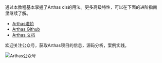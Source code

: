 
通过本教程基本掌握了Arthas cls的用法。更多高级特性，可以在下面的进阶指南里继续了解。

* [Arthas进阶](https://arthas.aliyun.com/doc/arthas-tutorials.html?language=cn&id=arthas-advanced)
* [Arthas Github](https://github.com/alibaba/arthas)
* [Arthas 文档](https://alibaba.github.io/arthas/)

欢迎关注公众号，获取Arthas项目的信息，源码分析，案例实践。

![Arthas公众号](/arthas/scenarios/common-resources/assets/qrcode_gongzhonghao.jpg)
